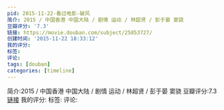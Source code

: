 ```yaml
---
pid: 2015-11-22-看过电影-破风
简介: 2015 / 中国香港 中国大陆 / 剧情 运动 / 林超贤 / 彭于晏 窦骁
豆瓣评分: '7.3'
链接: https://movie.douban.com/subject/25853727/
创建时间: '2015-11-22 18:33:12'
我的评分:
标签:
评论:
tags: [douban]
categories: [timeline]
---
```

简介:2015 / 中国香港 中国大陆 / 剧情 运动 / 林超贤 / 彭于晏 窦骁
豆瓣评分:7.3
[链接](https://movie.douban.com/subject/25853727/)
我的评分:
标签:
评论:
